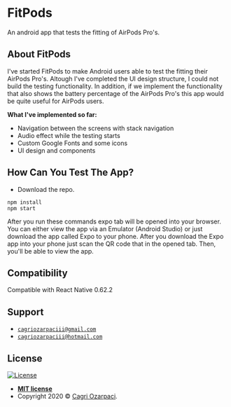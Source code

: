 # FitPods
An android app that tests the fitting of AirPods Pro's.

## About FitPods
I've started FitPods to make Android users able to test the fitting their AirPods Pro's. Altough I've completed the UI design structure, I could not build the testing functionality. In addition, if we implement the functionality that also shows the battery percentage of the AirPods Pro's this app would be quite useful for AirPods users.

**What I've implemented so far:**
- Navigation between the screens with stack navigation
- Audio effect while the testing starts
- Custom Google Fonts and some icons
- UI design and components

## How Can You Test The App?
- Download the repo.
```
npm install
npm start
```
After you run these commands expo tab will be opened into your browser. You can either view the app via an Emulator (Android Studio) or just download the app called Expo to your phone. After you download the Expo app into your phone just scan the QR code that in the opened tab. Then, you'll be able to view the app.

## Compatibility
Compatible with React Native 0.62.2

## Support
- <a href="mailto:cagriozarpaciii@gmail.com" target="_blank">`cagriozarpaciii@gmail.com`</a>
- <a href="mailto:cagriozarpaciii@hotmail.com" target="_blank">`cagriozarpaciii@hotmail.com`</a>

## License

[![License](http://img.shields.io/:license-mit-blue.svg?style=flat-square)](http://badges.mit-license.org)

- **[MIT license](http://opensource.org/licenses/mit-license.php)**
- Copyright 2020 © <a href="http://fvcproductions.com" target="_blank">Cagri Ozarpaci</a>.
